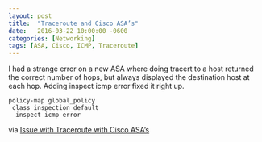 ```yaml
---
layout: post
title:  "Traceroute and Cisco ASA’s"
date:   2016-03-22 10:00:00 -0600
categories: [Networking]
tags: [ASA, Cisco, ICMP, Traceroute]
---
```


I had a strange error on a new ASA where doing tracert to a host returned the correct number of hops, but always displayed the destination host at each hop. Adding inspect icmp error fixed it right up.

```
policy-map global_policy
 class inspection_default
  inspect icmp error
```

via [Issue with Traceroute with Cisco ASA’s](https://supportforums.cisco.com/discussion/12628436/issue-traceroute-cisco-asas)
